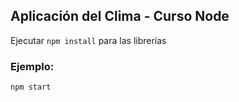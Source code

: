 ## Aplicación del Clima - Curso Node

Ejecutar ```npm install``` para las librerías

### Ejemplo:
```
npm start
```